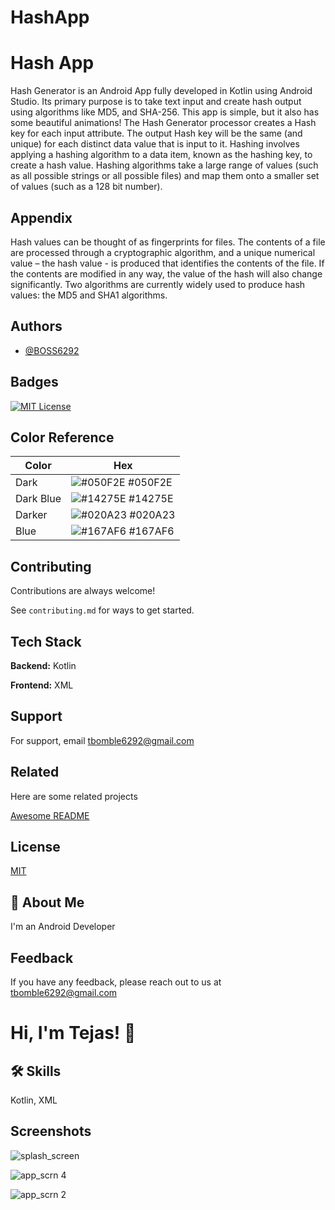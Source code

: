 # HashApp

# Hash App

Hash Generator is an Android App fully developed in Kotlin using Android Studio. Its primary purpose is to take text input and create hash output using algorithms like MD5, and SHA-256. This app is simple, but it also has some beautiful animations! The Hash Generator processor creates a Hash key for each input attribute. The output Hash key will be the same (and unique) for each distinct data value that is input to it. Hashing involves applying a hashing algorithm to a data item, known as the hashing key, to create a hash value. Hashing algorithms take a large range of values (such as all possible strings or all possible files) and map them onto a smaller set of values (such as a 128 bit number).


## Appendix

Hash values can be thought of as fingerprints for files. The contents of a file are processed through a cryptographic algorithm, and a unique numerical value – the hash value - is produced that identifies the contents of the file. If the contents are modified in any way, the value of the hash will also change significantly. Two algorithms are currently widely used to produce hash values: the MD5 and SHA1 algorithms.



## Authors

- [@BOSS6292](https://github.com/BOSS6292)


## Badges



[![MIT License](https://img.shields.io/badge/License-MIT-green.svg)](https://choosealicense.com/licenses/mit/)

## Color Reference

| Color             | Hex                                                                |
| ----------------- | ------------------------------------------------------------------ |
| Dark | ![#050F2E](https://via.placeholder.com/10/050F2E?text=+) #050F2E |
| Dark Blue | ![#14275E](https://via.placeholder.com/10/14275E?text=+) #14275E |
| Darker | ![#020A23](https://via.placeholder.com/10/020A23?text=+) #020A23|
| Blue | ![#167AF6](https://via.placeholder.com/10/167AF6?text=+) #167AF6 |


## Contributing

Contributions are always welcome!

See `contributing.md` for ways to get started.



## Tech Stack

**Backend:** Kotlin

**Frontend:** XML


## Support

For support, email tbomble6292@gmail.com


## Related

Here are some related projects

[Awesome README](https://github.com/BOSS6292)


## License

[MIT](https://choosealicense.com/licenses/mit/)


## 🚀 About Me
I'm an Android Developer


## Feedback

If you have any feedback, please reach out to us at tbomble6292@gmail.com


# Hi, I'm Tejas! 👋


## 🛠 Skills
Kotlin, XML


## Screenshots

![splash_screen](https://user-images.githubusercontent.com/97422476/208085292-630be95d-f62c-4b4b-a6da-de9afc7d22ee.png)

![app_scrn 4](https://user-images.githubusercontent.com/97422476/206977139-a834a425-dc64-4e1d-9a45-9c37733992ae.jpg)


![app_scrn 2](https://user-images.githubusercontent.com/97422476/206977425-d7fe5b8c-371f-4a16-890b-590b978a2bc3.jpg)

